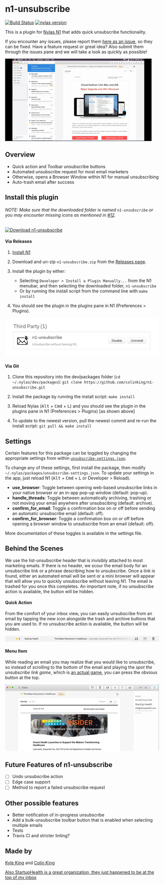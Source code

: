 # n1-unsubscribe
[![Build Status](https://travis-ci.org/colinking/n1-unsubscribe.svg?branch=master)](https://travis-ci.org/colinking/n1-unsubscribe)
<a href="https://github.com/nylas/N1">
    <img src="https://img.shields.io/badge/nylas-0.4.33-brightgreen.svg"
         alt="nylas version">
</a>

This is a plugin for [Nylas N1](https://www.nylas.com/n1) that adds quick unsubscribe functionality.

If you encounter any issues, please report them [here as an issue][issues], so they can be fixed. Have a feature request or great idea? Also submit them through the issues pane and we will take a look as quickly as possible!

![UnsubscribePromoVideo](.github/UnsubscribePromoVideo.gif)

## Overview

- Quick action and Toolbar unsubscribe buttons
- Automated unsubscribe request for most email marketers
- Otherwise, opens a Browser Window within N1 for manual unsubscribing
- Auto-trash email after success

## Install this plugin

###### NOTE: Make sure that the downloaded folder is named `n1-unsubscribe` or you may encounter missing icons as mentioned in [#12](https://github.com/colinking/n1-unsubscribe/issues/12).

[![Download n1-unsubscribe](https://cdn.rawgit.com/colinking/n1-unsubscribe/master/.github/download.svg)](https://github.com/colinking/n1-unsubscribe/raw/master/dist/n1-unsubscribe.zip)

#### Via Releases

1. [Install N1](https://www.nylas.com/n1)

2. Download and un-zip `n1-unsubscribe.zip` from the [Releases page](https://github.com/colinking/n1-unsubscribe/releases/latest).

3. Install the plugin by either:
    - Selecting `Developer > Install a Plugin Manually...` from the N1 menubar, and then selecting the downloaded folder, `n1-unsubscribe`
    - Or by running the install script from the command line with `make install`

4. You should see the plugin in the plugins pane in N1 (Preferences > Plugins).

![PluginsPage](.github/PluginsPage.jpg)

#### Via Git

1. Clone this repository into the dev/packages folder (`cd ~/.nylas/dev/packages`): `git clone https://github.com/colinking/n1-unsubscribe.git`

2. Install the package by running the install script: `make install`

3. Reload Nylas (<kbd>Alt</kbd> + <kbd>Cmd</kbd> + <kbd>L</kbd>) and you should see the plugin in the plugins pane in N1 (Preferences > Plugins) [as shown above]

4. To update to the newest version, pull the newest commit and re-run the install script: `git pull && make install`

## Settings
Certain features for this package can be toggled by changing the appropriate settings from within [`unsubscribe-settings.json`](https://github.com/colinking/n1-unsubscribe/blob/master/unsubscribe-settings.json).

To change any of these settings, first install the package, then modify `~/.nylas/packages/unsubscribe-settings.json`. To update your settings in the app, just reload N1 (<kbd>Alt</kbd> + <kbd>Cmd</kbd> + <kbd>L</kbd> or Developer > Reload).

- **use_browser**: Toggle between opening web-based unsubscribe links in your native browser or an in-app pop-up window (default: pop-up).
- **handle_threads**: Toggle between automatically archiving, trashing or not moving your email anywhere after unsubscibing (default: archive).
- **confirm_for_email**: Toggle a confirmation box on or off before sending an automatic unsubscribe email (default: off).
- **confirm_for_browser**: Toggle a confirmation box on or off before opening a browser window to unsubscribe from an email (default: off).

More documentation of these toggles is available in the settings file.

## Behind the Scenes

We use the list-unsubscribe header that is invisibly attached to most marketing emails. If there is no header, we scour the email body for an unsubscribe link or a phrase describing how to unsubscribe. Once a link is found, either an automated email will be sent or a mini browser will appear that will allow you to quickly unsubscribe without leaving N1. The email is trashed for you once this completes. An important note, if no unsubscribe action is available, the button will be hidden.

<!--#### Bulk Action-->

<!--(To Be Developed)-->

<!--![BulkAction](.github/BulkAction.png)-->

#### Quick Action

From the comfort of your inbox view, you can easily unsubscribe from an email by tapping the new icon alongside the trash and archive buttons that you are used to. If no unsubscribe action is available, the button will be hidden.

![QuickAction](.github/QuickAction.png)

#### Menu Item

While reading an email you may realize that you would like to unsubscribe, so instead of scrolling to the bottom of the email and playing the *spot the unsubscribe link game*, which is [an actual game](http://spottheunsubscribe.tumblr.com/), you can press the obvious button at the top.

![MenuItem](.github/MenuItem.png)

## Future Features of n1-unsubscribe
- [ ] Undo unsubscribe action
- [ ] Edge case support
- [ ] Method to report a failed unsubscribe request

## Other possible features
- Better notification of in-progress unsubscribe
- Add a bulk-unsubscribe toolbar button that is enabled when selecting multiple emails
- Tests
- Travis CI and stricter linting?

## Made by
[Kyle King](http://kyleking.me) and [Colin King](http://colinking.co)

[Also StartupHealth is a great organization, they just happened to be at the top of my inbox](https://www.startuphealth.com/)

[issues]: https://github.com/colinking/n1-unsubscribe/issues
